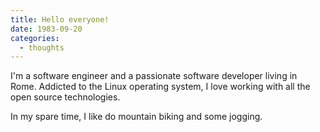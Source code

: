 ```yaml
---
title: Hello everyone!
date: 1983-09-20
categories:
  - thoughts
---
```

I'm a software engineer and a passionate software developer living in Rome. Addicted to the Linux operating system, I love working with all the open source technologies.

In my spare time, I like do mountain biking and some jogging.

